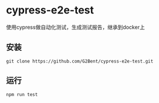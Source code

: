 # cypress-e2e-test
使用cypress做自动化测试，生成测试报告，继承到docker上

## 安装
`git clone https://github.com/G2Bent/cypress-e2e-test.git`

## 运行
`npm run test`


